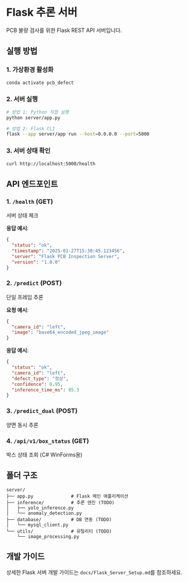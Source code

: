 # Flask 추론 서버

PCB 불량 검사를 위한 Flask REST API 서버입니다.

## 실행 방법

### 1. 가상환경 활성화
```bash
conda activate pcb_defect
```

### 2. 서버 실행
```bash
# 방법 1: Python 직접 실행
python server/app.py

# 방법 2: Flask CLI
flask --app server/app run --host=0.0.0.0 --port=5000
```

### 3. 서버 상태 확인
```bash
curl http://localhost:5000/health
```

## API 엔드포인트

### 1. `/health` (GET)
서버 상태 체크

**응답 예시**:
```json
{
  "status": "ok",
  "timestamp": "2025-01-27T15:30:45.123456",
  "server": "Flask PCB Inspection Server",
  "version": "1.0.0"
}
```

### 2. `/predict` (POST)
단일 프레임 추론

**요청 예시**:
```json
{
  "camera_id": "left",
  "image": "base64_encoded_jpeg_image"
}
```

**응답 예시**:
```json
{
  "status": "ok",
  "camera_id": "left",
  "defect_type": "정상",
  "confidence": 0.95,
  "inference_time_ms": 85.3
}
```

### 3. `/predict_dual` (POST)
양면 동시 추론

### 4. `/api/v1/box_status` (GET)
박스 상태 조회 (C# WinForms용)

## 폴더 구조

```
server/
├── app.py              # Flask 메인 애플리케이션
├── inference/          # 추론 엔진 (TODO)
│   ├── yolo_inference.py
│   └── anomaly_detection.py
├── database/           # DB 연동 (TODO)
│   └── mysql_client.py
└── utils/              # 유틸리티 (TODO)
    └── image_processing.py
```

## 개발 가이드

상세한 Flask 서버 개발 가이드는 `docs/Flask_Server_Setup.md`를 참조하세요.
